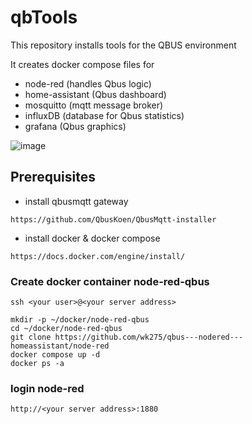# qbTools

This repository installs tools for the QBUS environment

It creates docker compose files for
- node-red (handles Qbus logic)
- home-assistant (Qbus dashboard)
- mosquitto (mqtt message broker)
- influxDB (database for Qbus statistics)
- grafana (Qbus graphics)

![image](https://user-images.githubusercontent.com/55239601/209997934-16a886f8-1322-49be-b6f4-aeef01cf90e6.png)


## Prerequisites
- install qbusmqtt gateway
``` 
https://github.com/QbusKoen/QbusMqtt-installer
```
- install docker & docker compose
```
https://docs.docker.com/engine/install/
```
### Create docker container node-red-qbus
`ssh <your user>@<your server address>`

```
mkdir -p ~/docker/node-red-qbus
cd ~/docker/node-red-qbus
git clone https://github.com/wk275/qbus---nodered---homeassistant/node-red
docker compose up -d
docker ps -a
```
### login node-red
`http://<your server address>:1880`

